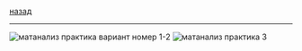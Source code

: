 [назад](../../../mkn/mkn-1-1.md#Линейная-алгебра)
***
![матанализ практика вариант номер 1-2](../../../images/1-sem/lin-alg/att1/pr1-2.jpg)
![матанализ практика 3](../../../images/1-sem/lin-alg/att1/pr3.jpg)